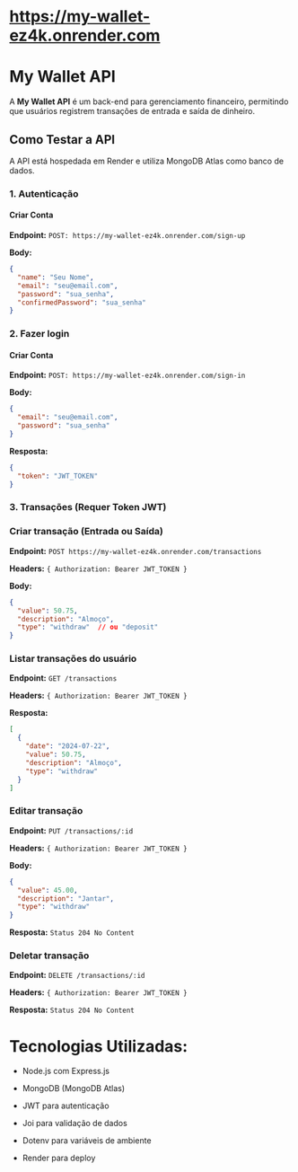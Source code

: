 # https://my-wallet-ez4k.onrender.com

# My Wallet API

A **My Wallet API** é um back-end para gerenciamento financeiro, permitindo que usuários registrem transações de entrada e saída de dinheiro.

## Como Testar a API

A API está hospedada em Render e utiliza MongoDB Atlas como banco de dados.

### 1. Autenticação

#### Criar Conta

**Endpoint:** `POST: https://my-wallet-ez4k.onrender.com/sign-up`

**Body:**
```json
{
  "name": "Seu Nome",
  "email": "seu@email.com",
  "password": "sua_senha",
  "confirmedPassword": "sua_senha"
}
```

### 2. Fazer login

#### Criar Conta

**Endpoint:** `POST: https://my-wallet-ez4k.onrender.com/sign-in`

**Body:**
```json
{
  "email": "seu@email.com",
  "password": "sua_senha"
}
```

**Resposta:**
```json
{
  "token": "JWT_TOKEN"
}
```

### 3. Transações (Requer Token JWT)

### Criar transação (Entrada ou Saída)

**Endpoint:** `POST https://my-wallet-ez4k.onrender.com/transactions`

**Headers:** `{ Authorization: Bearer JWT_TOKEN }`

**Body:**
```json
{
  "value": 50.75,
  "description": "Almoço",
  "type": "withdraw"  // ou "deposit"
}
```

### Listar transações do usuário

**Endpoint:** `GET /transactions`

**Headers:** `{ Authorization: Bearer JWT_TOKEN }`

**Resposta:**
```json
[
  {
    "date": "2024-07-22",
    "value": 50.75,
    "description": "Almoço",
    "type": "withdraw"
  }
]
```

### Editar transação

**Endpoint:** `PUT /transactions/:id`

**Headers:** `{ Authorization: Bearer JWT_TOKEN }`

**Body:**
```json
{
  "value": 45.00,
  "description": "Jantar",
  "type": "withdraw"
}
```

**Resposta:** `Status 204 No Content`

### Deletar transação

**Endpoint:** `DELETE /transactions/:id`

**Headers:** `{ Authorization: Bearer JWT_TOKEN }`

**Resposta:** `Status 204 No Content`

# Tecnologias Utilizadas:

- Node.js com Express.js

- MongoDB (MongoDB Atlas)

- JWT para autenticação

- Joi para validação de dados

- Dotenv para variáveis de ambiente

- Render para deploy
